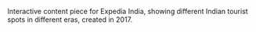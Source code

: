 Interactive content piece for Expedia India, showing different Indian tourist spots in different eras, created in 2017.

